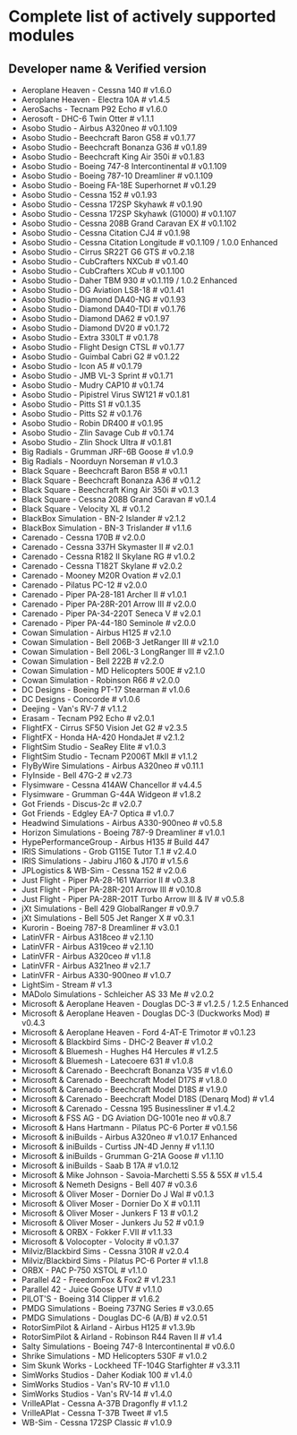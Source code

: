 # Complete list of actively supported modules

## Developer name & Verified version

- Aeroplane Heaven - Cessna 140 # v1.6.0
- Aeroplane Heaven - Electra 10A # v1.4.5
- AeroSachs - Tecnam P92 Echo # v1.6.0
- Aerosoft - DHC-6 Twin Otter # v1.1.1
- Asobo Studio - Airbus A320neo # v0.1.109
- Asobo Studio - Beechcraft Baron G58 # v0.1.77
- Asobo Studio - Beechcraft Bonanza G36 # v0.1.89
- Asobo Studio - Beechcraft King Air 350i # v0.1.83
- Asobo Studio - Boeing 747-8 Intercontinental # v0.1.109
- Asobo Studio - Boeing 787-10 Dreamliner # v0.1.109
- Asobo Studio - Boeing FA-18E Superhornet # v0.1.29
- Asobo Studio - Cessna 152 # v0.1.93
- Asobo Studio - Cessna 172SP Skyhawk # v0.1.90
- Asobo Studio - Cessna 172SP Skyhawk (G1000) # v0.1.107
- Asobo Studio - Cessna 208B Grand Caravan EX # v0.1.102
- Asobo Studio - Cessna Citation CJ4 # v0.1.98
- Asobo Studio - Cessna Citation Longitude # v0.1.109 / 1.0.0 Enhanced
- Asobo Studio - Cirrus SR22T G6 GTS # v0.2.18
- Asobo Studio - CubCrafters NXCub # v0.1.40
- Asobo Studio - CubCrafters XCub # v0.1.100
- Asobo Studio - Daher TBM 930 # v0.1.119 / 1.0.2 Enhanced
- Asobo Studio - DG Aviation LS8-18 # v0.1.41
- Asobo Studio - Diamond DA40-NG # v0.1.93
- Asobo Studio - Diamond DA40-TDI # v0.1.76
- Asobo Studio - Diamond DA62 # v0.1.97
- Asobo Studio - Diamond DV20 # v0.1.72
- Asobo Studio - Extra 330LT # v0.1.78
- Asobo Studio - Flight Design CTSL # v0.1.77
- Asobo Studio - Guimbal Cabri G2 # v0.1.22
- Asobo Studio - Icon A5 # v0.1.79
- Asobo Studio - JMB VL-3 Sprint # v0.1.71
- Asobo Studio - Mudry CAP10 # v0.1.74
- Asobo Studio - Pipistrel Virus SW121 # v0.1.81
- Asobo Studio - Pitts S1 # v0.1.35
- Asobo Studio - Pitts S2 # v0.1.76
- Asobo Studio - Robin DR400 # v0.1.95
- Asobo Studio - Zlin Savage Cub # v0.1.74
- Asobo Studio - Zlin Shock Ultra # v0.1.81
- Big Radials - Grumman JRF-6B Goose # v1.0.9
- Big Radials - Noorduyn Norseman # v1.0.3
- Black Square - Beechcraft Baron B58 # v0.1.1
- Black Square - Beechcraft Bonanza A36 # v0.1.2
- Black Square - Beechcraft King Air 350i # v0.1.3
- Black Square - Cessna 208B Grand Caravan # v0.1.4
- Black Square - Velocity XL # v0.1.2
- BlackBox Simulation - BN-2 Islander # v2.1.2
- BlackBox Simulation - BN-3 Trislander # v1.1.6
- Carenado - Cessna 170B # v2.0.0
- Carenado - Cessna 337H Skymaster II # v2.0.1
- Carenado - Cessna R182 II Skylane RG # v1.0.2
- Carenado - Cessna T182T Skylane # v2.0.2
- Carenado - Mooney M20R Ovation # v2.0.1
- Carenado - Pilatus PC-12 # v2.0.0
- Carenado - Piper PA-28-181 Archer II # v1.0.1
- Carenado - Piper PA-28R-201 Arrow III # v2.0.0
- Carenado - Piper PA-34-220T Seneca V # v2.0.1
- Carenado - Piper PA-44-180 Seminole # v2.0.0
- Cowan Simulation - Airbus H125 # v2.1.0
- Cowan Simulation - Bell 206B-3 JetRanger III # v2.1.0
- Cowan Simulation - Bell 206L-3 LongRanger III # v2.1.0
- Cowan Simulation - Bell 222B # v2.2.0
- Cowan Simulation - MD Helicopters 500E # v2.1.0
- Cowan Simulation - Robinson R66 # v2.0.0
- DC Designs - Boeing PT-17 Stearman # v1.0.6
- DC Designs - Concorde # v1.0.6
- Deejing - Van's RV-7 # v1.1.2
- Erasam - Tecnam P92 Echo # v2.0.1
- FlightFX - Cirrus SF50 Vision Jet G2 # v2.3.5
- FlightFX - Honda HA-420 HondaJet # v2.1.2
- FlightSim Studio - SeaRey Elite # v1.0.3
- FlightSim Studio - Tecnam P2006T MkII # v1.1.2
- FlyByWire Simulations - Airbus A320neo # v0.11.1
- FlyInside - Bell 47G-2 # v2.73
- Flysimware - Cessna 414AW Chancellor # v4.4.5
- Flysimware - Grumman G-44A Widgeon # v1.8.2
- Got Friends - Discus-2c # v2.0.7
- Got Friends - Edgley EA-7 Optica # v1.0.7
- Headwind Simulations - Airbus A330-900neo # v0.5.8
- Horizon Simulations - Boeing 787-9 Dreamliner # v1.0.1
- HypePerformanceGroup - Airbus H135 # Build 447
- IRIS Simulations - Grob G115E Tutor T.1 # v2.4.0
- IRIS Simulations - Jabiru J160 & J170 # v1.5.6
- JPLogistics & WB-Sim - Cessna 152 # v2.0.6
- Just Flight - Piper PA-28-161 Warrior II # v0.3.8
- Just Flight - Piper PA-28R-201 Arrow III # v0.10.8
- Just Flight - Piper PA-28R-201T Turbo Arrow III & IV # v0.5.8
- jXt Simulations - Bell 429 GlobalRanger # v0.9.7
- jXt Simulations - Bell 505 Jet Ranger X # v0.3.1
- Kurorin - Boeing 787-8 Dreamliner # v3.0.1
- LatinVFR - Airbus A318ceo # v2.1.10
- LatinVFR - Airbus A319ceo # v2.1.10
- LatinVFR - Airbus A320ceo # v1.1.8
- LatinVFR - Airbus A321neo # v2.1.7
- LatinVFR - Airbus A330-900neo # v1.0.7
- LightSim - Stream # v1.3
- MADolo Simulations - Schleicher AS 33 Me # v2.0.2
- Microsoft & Aeroplane Heaven - Douglas DC-3 # v1.2.5 / 1.2.5 Enhanced
- Microsoft & Aeroplane Heaven - Douglas DC-3 (Duckworks Mod) # v0.4.3
- Microsoft & Aeroplane Heaven - Ford 4-AT-E Trimotor # v0.1.23
- Microsoft & Blackbird Sims - DHC-2 Beaver # v1.0.2
- Microsoft & Bluemesh - Hughes H4 Hercules # v1.2.5
- Microsoft & Bluemesh - Latecoere 631 # v1.0.8
- Microsoft & Carenado - Beechcraft Bonanza V35 # v1.6.0
- Microsoft & Carenado - Beechcraft Model D17S # v1.8.0
- Microsoft & Carenado - Beechcraft Model D18S # v1.9.0
- Microsoft & Carenado - Beechcraft Model D18S (Denarq Mod) # v1.4
- Microsoft & Carenado - Cessna 195 Businessliner # v1.4.2
- Microsoft & FSS AG - DG Aviation DG-1001e neo # v0.8.7
- Microsoft & Hans Hartmann - Pilatus PC-6 Porter # v0.1.56
- Microsoft & iniBuilds - Airbus A320neo # v1.0.17 Enhanced
- Microsoft & iniBuilds - Curtiss JN-4D Jenny # v1.1.10
- Microsoft & iniBuilds - Grumman G-21A Goose # v1.1.10
- Microsoft & iniBuilds - Saab B 17A # v1.0.12
- Microsoft & Mike Johnson - Savoia-Marchetti S.55 & 55X # v1.5.4
- Microsoft & Nemeth Designs - Bell 407 # v0.3.6
- Microsoft & Oliver Moser - Dornier Do J Wal # v0.1.3
- Microsoft & Oliver Moser - Dornier Do X # v0.1.11
- Microsoft & Oliver Moser - Junkers F 13 # v0.1.2
- Microsoft & Oliver Moser - Junkers Ju 52 # v0.1.9
- Microsoft & ORBX - Fokker F.VII # v1.1.33
- Microsoft & Volocopter - Volocity # v0.1.37
- Milviz/Blackbird Sims - Cessna 310R # v2.0.4
- Milviz/Blackbird Sims - Pilatus PC-6 Porter # v1.1.8
- ORBX - PAC P-750 XSTOL # v1.1.0
- Parallel 42 - FreedomFox & Fox2 # v1.23.1
- Parallel 42 - Juice Goose UTV # v1.1.0
- PILOT'S - Boeing 314 Clipper # v1.6.2
- PMDG Simulations - Boeing 737NG Series # v3.0.65
- PMDG Simulations - Douglas DC-6 (A/B) # v2.0.51
- RotorSimPilot & Airland - Airbus H125 # v1.3.9b
- RotorSimPilot & Airland - Robinson R44 Raven II # v1.4
- Salty Simulations - Boeing 747-8 Intercontinental # v0.6.0
- Shrike Simulations - MD Helicopters 530F # v1.0.2
- Sim Skunk Works - Lockheed TF-104G Starfighter # v3.3.11
- SimWorks Studios - Daher Kodiak 100 # v1.4.0
- SimWorks Studios - Van's RV-10 # v1.1.0
- SimWorks Studios - Van's RV-14 # v1.4.0
- VrilleAPlat - Cessna A-37B Dragonfly # v1.1.2
- VrilleAPlat - Cessna T-37B Tweet # v1.5
- WB-Sim - Cessna 172SP Classic # v1.0.9